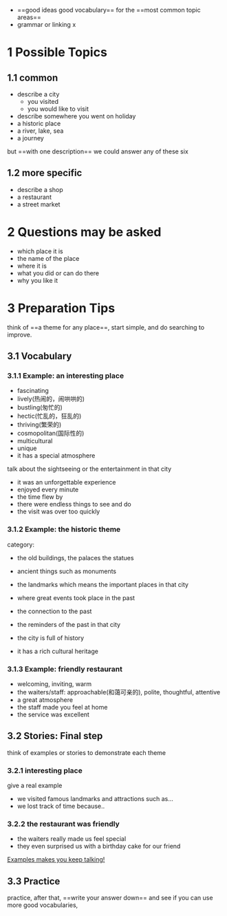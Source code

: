 - ==good ideas good vocabulary== for the ==most common topic areas== 
- grammar or linking x



# 1 Possible Topics

## 1.1 common
- describe a city 
	- you visited
	- you would like to visit
- describe somewhere you went on holiday
- a historic place
- a river, lake, sea
- a journey

but ==with one description== we could answer any of these six


## 1.2 more specific
- describe a shop
- a restaurant 
- a street market



# 2 Questions may be asked
- which place it is
- the name of the place
- where it is
- what you did or can do there 
- why you like it



# 3 Preparation Tips
think of ==a theme for any place==, start simple, and do searching to improve.

## 3.1 Vocabulary

### 3.1.1 Example: an interesting place
- fascinating
- lively(热闹的，闹哄哄的) 
- bustling(匆忙的) 
- hectic(忙乱的，狂乱的) 
- thriving(繁荣的)
- cosmopolitan(国际性的) 
- multicultural
- unique
- it has a special atmosphere

talk about the sightseeing or the entertainment in that city
- it was an unforgettable experience
- enjoyed every minute
- the time flew by
- there were endless things to see and do
- the visit was over too quickly


### 3.1.2 Example: the historic theme
category: 
- the old buildings, the palaces the statues
- ancient things such as monuments
- the landmarks which means the important places in that city
- where great events took place in the past

- the connection to the past
- the reminders of the past in that city

- the city is full of history
- it has a rich cultural heritage


### 3.1.3 Example: friendly restaurant
- welcoming, inviting, warm
- the waiters/staff: approachable(和蔼可亲的), polite, thoughtful, attentive
- a great atmosphere
- the staff made you feel at home
- the service was excellent


## 3.2 Stories: Final step
think of examples or stories to demonstrate each theme

### 3.2.1 interesting place
give a real example
- we visited famous landmarks and attractions such as...
- we lost track of time because..


### 3.2.2 the restaurant was friendly
- the waiters really made us feel special
- they even surprised us with a birthday cake for our friend

<u>Examples makes you keep talking!</u>


## 3.3 Practice
practice, after that, ==write your answer down== and see if you can use more good vocabularies,
